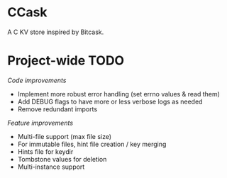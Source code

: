 # CCask

A C KV store inspired by Bitcask.

# Project-wide TODO

*Code improvements*
* Implement more robust error handling (set errno values & read them)
* Add DEBUG flags to have more or less verbose logs as needed
* Remove redundant imports

*Feature improvements*
* Multi-file support (max file size)
* For immutable files, hint file creation / key merging
* Hints file for keydir
* Tombstone values for deletion
* Multi-instance support
